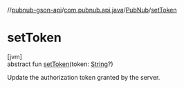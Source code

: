 //[pubnub-gson-api](../../../index.md)/[com.pubnub.api.java](../index.md)/[PubNub](index.md)/[setToken](set-token.md)

# setToken

[jvm]\
abstract fun [setToken](set-token.md)(token: [String](https://kotlinlang.org/api/latest/jvm/stdlib/kotlin/-string/index.html)?)

Update the authorization token granted by the server.
